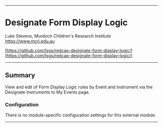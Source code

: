 ********************************************************************************
# Designate Form Display Logic

Luke Stevens, Murdoch Children's Research Institute https://www.mcri.edu.au

[https://github.com/lsgs/redcap-designate-form-display-logic/](https://github.com/lsgs/redcap-designate-form-display-logic/)

********************************************************************************
## Summary

View and edit of Form Display Logic rules by Event and Instrument via the Designate Instruments to My Events page.

### Configuration

There is no module-specific configuration settings for this external module.
********************************************************************************